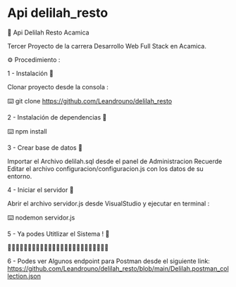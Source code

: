 # Api delilah_resto

🔧 Api Delilah Resto Acamica

Tercer Proyecto de la carrera Desarrollo Web Full Stack en Acamica.


⚙️ Procedimiento :

1 - Instalación 🔩

Clonar proyecto desde la consola :

⌨️ git clone https://github.com/Leandrouno/delilah_resto 

2 - Instalación de dependencias 🔩


⌨️ npm install

3 - Crear base de datos 🔩


Importar el Archivo delilah.sql desde el panel de Administracion
Recuerde Editar el archivo configuracion/configuracion.js con los datos de su entorno.

4 - Iniciar el servidor 🔩


Abrir el archivo servidor.js desde VisualStudio y ejecutar en terminal :

⌨️ nodemon servidor.js

5 - Ya podes Utitlizar el Sistema ! 🔩


📌📌📌📌📌📌📌📌📌📌📌📌📌📌📌📌📌📌📌📌📌📌📌📌📌


6 - Podes ver Algunos endpoint para Postman desde el siguiente link:
https://github.com/Leandrouno/delilah_resto/blob/main/Delilah.postman_collection.json

